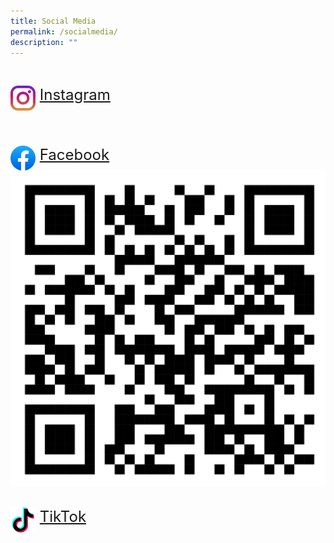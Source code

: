 ```yaml
---
title: Social Media
permalink: /socialmedia/
description: ""
---
```

<p>

&nbsp;&nbsp;&nbsp;&nbsp;&nbsp;&nbsp;&nbsp;&nbsp;&nbsp;&nbsp;&nbsp;&nbsp;&nbsp; </p><li style="list-style-type: none;"><img src="/images/instagram.png" style="width: 40px; height: 40px; float: left"><font size="5">&nbsp;<a href="https://www.instagram.com/sacps.official/">Instagram</a>![]()

&nbsp;&nbsp;&nbsp;&nbsp;&nbsp;&nbsp;&nbsp;&nbsp;&nbsp;&nbsp;&nbsp;&nbsp;&nbsp; </font></li><li style="list-style-type: none;"><font size="5"><img src="/images/facebookicon.png" style="width: 40px; height: 40px; float: left">&nbsp;<a href="https://www.facebook.com/SACPS.OFFICIAL2.0">Facebook</a>
![](/images/Socialmedia/sacpsfbv2qrcode.png)
&nbsp;&nbsp;&nbsp;&nbsp;&nbsp;&nbsp;&nbsp;&nbsp;&nbsp;&nbsp;&nbsp;&nbsp;&nbsp; </font></li><li style="list-style-type: none;"><font size="5"><img src="/images/tiktok.png" style="width: 40px; height: 40px; float: left">&nbsp;<a href="https://www.tiktok.com/@sacps.official">TikTok</a>
	![]()</font></li><font size="5">

</font>